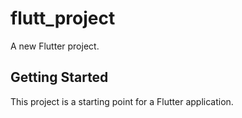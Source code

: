 # flutt_project

A new Flutter project.

## Getting Started

This project is a starting point for a Flutter application.


